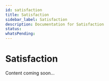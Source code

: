 ```yaml
---
id: satisfaction
title: Satisfaction
sidebar_label: Satisfaction
description: Documentation for Satisfaction
status: 
whatsPending: 
---
```


# Satisfaction

Content coming soon...

